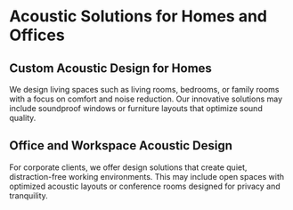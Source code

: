 # Acoustic Solutions for Homes and Offices

## Custom Acoustic Design for Homes

We design living spaces such as living rooms, bedrooms, or family rooms
with a focus on comfort and noise reduction. Our innovative solutions
may include soundproof windows or furniture layouts that optimize sound
quality.

## Office and Workspace Acoustic Design

For corporate clients, we offer design solutions that create quiet,
distraction-free working environments. This may include open spaces with
optimized acoustic layouts or conference rooms designed for privacy and
tranquility.
